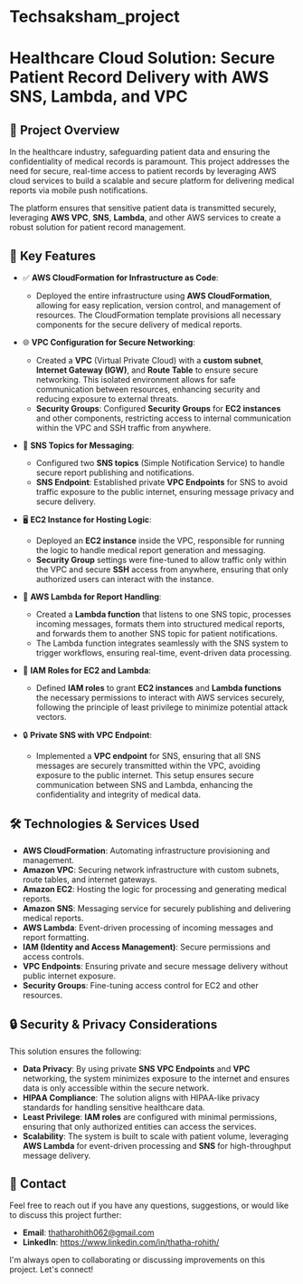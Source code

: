 # Techsaksham_project
# Healthcare Cloud Solution: Secure Patient Record Delivery with AWS SNS, Lambda, and VPC

## 📝 Project Overview
In the healthcare industry, safeguarding patient data and ensuring the confidentiality of medical records is paramount. This project addresses the need for secure, real-time access to patient records by leveraging AWS cloud services to build a scalable and secure platform for delivering medical reports via mobile push notifications.

The platform ensures that sensitive patient data is transmitted securely, leveraging **AWS VPC**, **SNS**, **Lambda**, and other AWS services to create a robust solution for patient record management.

## 🔐 Key Features

- ✅ **AWS CloudFormation for Infrastructure as Code**:
  - Deployed the entire infrastructure using **AWS CloudFormation**, allowing for easy replication, version control, and management of resources. The CloudFormation template provisions all necessary components for the secure delivery of medical reports.

- 🌐 **VPC Configuration for Secure Networking**:
  - Created a **VPC** (Virtual Private Cloud) with a **custom subnet**, **Internet Gateway (IGW)**, and **Route Table** to ensure secure networking. This isolated environment allows for safe communication between resources, enhancing security and reducing exposure to external threats.
  - **Security Groups**: Configured **Security Groups** for **EC2 instances** and other components, restricting access to internal communication within the VPC and SSH traffic from anywhere.

- 📩 **SNS Topics for Messaging**:
  - Configured two **SNS topics** (Simple Notification Service) to handle secure report publishing and notifications.
  - **SNS Endpoint**: Established private **VPC Endpoints** for SNS to avoid traffic exposure to the public internet, ensuring message privacy and secure delivery.

- 🖥️ **EC2 Instance for Hosting Logic**:
  - Deployed an **EC2 instance** inside the VPC, responsible for running the logic to handle medical report generation and messaging.
  - **Security Group** settings were fine-tuned to allow traffic only within the VPC and secure **SSH** access from anywhere, ensuring that only authorized users can interact with the instance.

- 🔄 **AWS Lambda for Report Handling**:
  - Created a **Lambda function** that listens to one SNS topic, processes incoming messages, formats them into structured medical reports, and forwards them to another SNS topic for patient notifications.
  - The Lambda function integrates seamlessly with the SNS system to trigger workflows, ensuring real-time, event-driven data processing.

- 🔑 **IAM Roles for EC2 and Lambda**:
  - Defined **IAM roles** to grant **EC2 instances** and **Lambda functions** the necessary permissions to interact with AWS services securely, following the principle of least privilege to minimize potential attack vectors.

- 🔒 **Private SNS with VPC Endpoint**:
  - Implemented a **VPC endpoint** for SNS, ensuring that all SNS messages are securely transmitted within the VPC, avoiding exposure to the public internet. This setup ensures secure communication between SNS and Lambda, enhancing the confidentiality and integrity of medical data.

## 🛠️ Technologies & Services Used

- **AWS CloudFormation**: Automating infrastructure provisioning and management.
- **Amazon VPC**: Securing network infrastructure with custom subnets, route tables, and internet gateways.
- **Amazon EC2**: Hosting the logic for processing and generating medical reports.
- **Amazon SNS**: Messaging service for securely publishing and delivering medical reports.
- **AWS Lambda**: Event-driven processing of incoming messages and report formatting.
- **IAM (Identity and Access Management)**: Secure permissions and access controls.
- **VPC Endpoints**: Ensuring private and secure message delivery without public internet exposure.
- **Security Groups**: Fine-tuning access control for EC2 and other resources.

## 🔒 Security & Privacy Considerations

This solution ensures the following:

- **Data Privacy**: By using private **SNS VPC Endpoints** and **VPC** networking, the system minimizes exposure to the internet and ensures data is only accessible within the secure network.
- **HIPAA Compliance**: The solution aligns with HIPAA-like privacy standards for handling sensitive healthcare data.
- **Least Privilege**: **IAM roles** are configured with minimal permissions, ensuring that only authorized entities can access the services.
- **Scalability**: The system is built to scale with patient volume, leveraging **AWS Lambda** for event-driven processing and **SNS** for high-throughput message delivery.

## 🤝 Contact

Feel free to reach out if you have any questions, suggestions, or would like to discuss this project further:

- **Email**: thatharohith062@gmail.com
- **LinkedIn**: https://www.linkedin.com/in/thatha-rohith/


I'm always open to collaborating or discussing improvements on this project. Let's connect!
